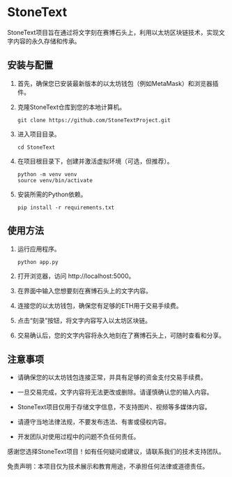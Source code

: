 StoneText
===
StoneText项目旨在通过将文字刻在赛博石头上，利用以太坊区块链技术，实现文字内容的永久存储和传承。

安装与配置
---
1. 首先，确保您已安装最新版本的以太坊钱包（例如MetaMask）和浏览器插件。

2. 克隆StoneText仓库到您的本地计算机。
   ```
   git clone https://github.com/StoneTextProject.git
   ```

3. 进入项目目录。
   ```
   cd StoneText
   ```

4. 在项目根目录下，创建并激活虚拟环境（可选，但推荐）。
   ```
   python -m venv venv
   source venv/bin/activate
   ```

5. 安装所需的Python依赖。
   ```
   pip install -r requirements.txt
   ```

使用方法
---
1. 运行应用程序。
   ```
   python app.py
   ```

2. 打开浏览器，访问 http://localhost:5000。

3. 在界面中输入您想要刻在赛博石头上的文字内容。

4. 连接您的以太坊钱包，确保您有足够的ETH用于交易手续费。

5. 点击“刻录”按钮，将文字内容写入以太坊区块链。

6. 交易确认后，您的文字内容将永久地刻在了赛博石头上，可随时查看和分享。

注意事项
---
- 请确保您的以太坊钱包连接正常，并具有足够的资金支付交易手续费。

- 一旦交易完成，文字内容将无法更改或删除。请谨慎确认您的输入内容。

- StoneText项目仅用于存储文字信息，不支持图片、视频等多媒体内容。

- 请遵守当地法律法规，不要发布违法、有害或侵权内容。

- 开发团队对使用过程中的问题不负任何责任。

感谢您选择StoneText项目！如有任何疑问或建议，请联系我们的技术支持团队。

免责声明：本项目仅为技术展示和教育用途，不承担任何法律或道德责任。
